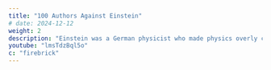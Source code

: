 ```yaml
---
title: "100 Authors Against Einstein"
# date: 2024-12-12
weight: 2
description: "Einstein was a German physicist who made physics overly complicated by using arbitrary tensors"
youtube: "lmsTdzBql5o"
c: "firebrick"
---
```

